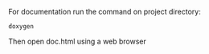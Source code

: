 For documentation run the command on project directory:

    doxygen
    
Then open doc.html using a web browser
